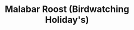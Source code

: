 ---
title: "Malabar Roost (Birdwatching Holiday's)"
url: /shigao/malabar-roost-birdwatching-holidays/
shop: travel agency
---